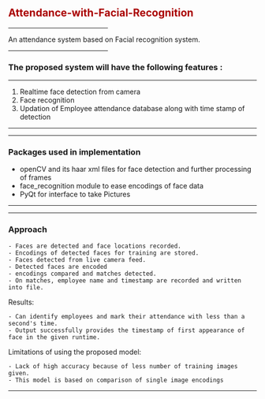 
## <font style="color:#aa0000">**Attendance-with-Facial-Recognition**</font>
<hr width="40%" align="left">
     An attendance system based on Facial recognition system. 
<hr width = "40%" align ="right">

### **The proposed system will have the following features :**
<hr>

1. Realtime face detection from camera
2. Face recognition
3. Updation of Employee attendance database along with time stamp of detection

---
---

### **Packages used in implementation**
- openCV and its haar xml files for face detection and further processing of frames
- face_recognition module to ease encodings of face data
- PyQt for interface to take Pictures

---
---

### **Approach**
    - Faces are detected and face locations recorded.
    - Encodings of detected faces for training are stored.
    - Faces detected from live camera feed.
    - Detected faces are encoded
    - encodings compared and matches detected.
    - On matches, employee name and timestamp are recorded and written into file.

Results:

    - Can identify employees and mark their attendance with less than a second's time.
    - Output successfully provides the timestamp of first appearance of face in the given runtime.


Limitations of using the proposed model:

    - Lack of high accuracy because of less number of training images given.
    - This model is based on comparison of single image encodings



---
